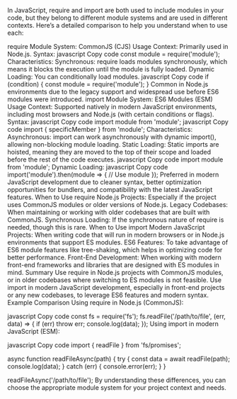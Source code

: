 In JavaScript, require and import are both used to include modules in your code, but they belong to different module systems and are used in different contexts. Here’s a detailed comparison to help you understand when to use each:

require
Module System: CommonJS (CJS)
Usage Context: Primarily used in Node.js.
Syntax:
javascript
Copy code
const module = require('module');
Characteristics:
Synchronous: require loads modules synchronously, which means it blocks the execution until the module is fully loaded.
Dynamic Loading: You can conditionally load modules.
javascript
Copy code
if (condition) {
  const module = require('module');
}
Common in Node.js environments due to the legacy support and widespread use before ES6 modules were introduced.
import
Module System: ES6 Modules (ESM)
Usage Context: Supported natively in modern JavaScript environments, including most browsers and Node.js (with certain conditions or flags).
Syntax:
javascript
Copy code
import module from 'module';
javascript
Copy code
import { specificMember } from 'module';
Characteristics:
Asynchronous: import can work asynchronously with dynamic import(), allowing non-blocking module loading.
Static Loading: Static imports are hoisted, meaning they are moved to the top of their scope and loaded before the rest of the code executes.
javascript
Copy code
import module from 'module';
Dynamic Loading:
javascript
Copy code
import('module').then(module => {
  // Use module
});
Preferred in modern JavaScript development due to cleaner syntax, better optimization opportunities for bundlers, and compatibility with the latest JavaScript features.
When to Use require
Node.js Projects: Especially if the project uses CommonJS modules or older versions of Node.js.
Legacy Codebases: When maintaining or working with older codebases that are built with CommonJS.
Synchronous Loading: If the synchronous nature of require is needed, though this is rare.
When to Use import
Modern JavaScript Projects: When writing code that will run in modern browsers or in Node.js environments that support ES modules.
ES6 Features: To take advantage of ES6 module features like tree-shaking, which helps in optimizing code for better performance.
Front-End Development: When working with modern front-end frameworks and libraries that are designed with ES modules in mind.
Summary
Use require in Node.js projects with CommonJS modules, or in older codebases where switching to ES modules is not feasible.
Use import in modern JavaScript development, especially in front-end projects or any new codebases, to leverage ES6 features and modern syntax.
Example Comparison
Using require in Node.js (CommonJS):

javascript
Copy code
const fs = require('fs');
fs.readFile('/path/to/file', (err, data) => {
  if (err) throw err;
  console.log(data);
});
Using import in modern JavaScript (ESM):

javascript
Copy code
import { readFile } from 'fs/promises';

async function readFileAsync(path) {
  try {
    const data = await readFile(path);
    console.log(data);
  } catch (err) {
    console.error(err);
  }
}

readFileAsync('/path/to/file');
By understanding these differences, you can choose the appropriate module system for your project context and needs.